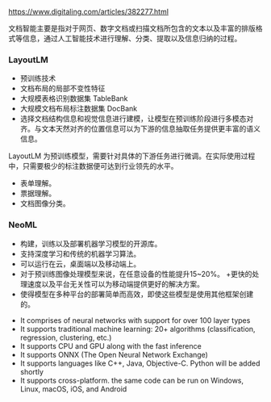 https://www.digitaling.com/articles/382277.html

文档智能主要是指对于网页、数字文档或扫描文档所包含的文本以及丰富的排版格式等信息，通过人工智能技术进行理解、分类、提取以及信息归纳的过程。

### LayoutLM
+ 预训练技术
+ 文档布局的局部不变性特征
+ 大规模表格识别数据集 TableBank
+ 大规模文档布局标注数据集 DocBank
+ 选择文档结构信息和视觉信息进行建模，让模型在预训练阶段进行多模态对齐。与文本天然对齐的位置信息可以为下游的信息抽取任务提供更丰富的语义信息。

LayoutLM 为预训练模型，需要针对具体的下游任务进行微调。在实际使用过程中，只需要极少的标注数据便可达到行业领先的水平。
+ 表单理解。
+ 票据理解。
+ 文档图像分类。

### NeoML
+ 构建，训练以及部署机器学习模型的开源库。
+ 支持深度学习和传统的机器学习算法。
+ 可以运行在云，桌面端以及移动端上。
+ 对于预训练图像处理模型来说，在任意设备的性能提升15~20%。
+更快的处理速度以及平台无关性可以为移动端提供更好的解决方案。
+ 使得模型在多种平台的部署简单而高效，即使这些模型是使用其他框架创建的。

-   It comprises of neural networks with support for over 100 layer types
-   It supports traditional machine learning: 20+ algorithms (classification, regression, clustering, etc.)
-   It supports CPU and GPU along with the fast inference
-   It supports ONNX (The Open Neural Network Exchange)
-   It supports languages like C++, Java, Objective-C. Python will be added shortly
-   It supports cross-platform. the same code can be run on Windows, Linux, macOS, iOS, and Android